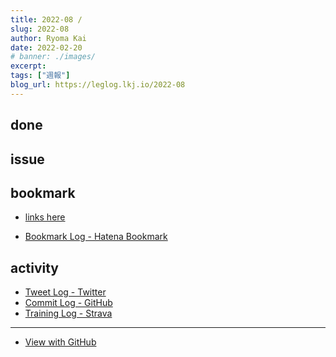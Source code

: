 ```yaml
---
title: 2022-08 / 
slug: 2022-08
author: Ryoma Kai
date: 2022-02-20
# banner: ./images/
excerpt: 
tags: ["週報"]
blog_url: https://leglog.lkj.io/2022-08
---
```


<!--greeting here-->

## done

### 

## issue

### 

## bookmark

- [links here]()


- [Bookmark Log - Hatena Bookmark](https://b.hatena.ne.jp/Ryo_K/bookmark)

## activity

<Tweet tweetLink="" />
<Instagram instagramId="" />
<YouTube youTubeId="" />

- [Tweet Log - Twitter](https://twitter.com/search?q=(from%3Alegnoh)%20until%3A2022-02-20%20since%3A2022-02-14%20-filter%3Areplies&src=typed_query)
- [Commit Log - GitHub](https://github.com/legnoh?tab=overview&from=2022-02-14&to=2022-02-20)
- [Training Log - Strava](https://www.strava.com/athletes/47349424/training/log)

----

- [View with GitHub](https://github.com/legnoh/leglog/blob/master/content/posts/202x/2022/08/index.md)

